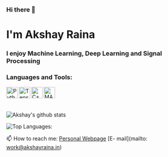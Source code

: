 <!--
**raina-akshay/raina-akshay** is a ✨ _special_ ✨ repository because its `README.md` (this file) appears on your GitHub profile.

Here are some ideas to get you started:

- 🔭 I’m currently working on ...
- 🌱 I’m currently learning ...
- 👯 I’m looking to collaborate on ...
- 🤔 I’m looking for help with ...
- 💬 Ask me about ...
- 📫 How to reach me: ...
- 😄 Pronouns: ...
- ⚡ Fun fact: ...
-->
### Hi there 👋
# I'm Akshay Raina
### I enjoy Machine Learning, Deep Learning and Signal Processing

### Languages and Tools:
<img align="left" alt="Python" width="30px"
src="https://upload.wikimedia.org/wikipedia/commons/thumb/c/c3/Python-logo-notext.svg/1024px-Python-logo-notext.svg.png"/>

<img align="left" alt="TensorFlow" width="30px"
src="https://miro.medium.com/max/1050/0*4Z6mwORGhtSAgeQ2.png"/>

<img align="left" alt="C++" width="30px"
src="https://i.pinimg.com/originals/0b/84/9c/0b849c72f38362fe12072a4916660013.png"/>

<img align="left" alt="MATLAB" width="30px"
src="https://upload.wikimedia.org/wikipedia/commons/2/21/Matlab_Logo.png"/>

<br/>
<br/>
<br/>
                         
![Akshay's github stats](https://github-readme-stats.vercel.app/api?username=raina-akshay&count_private=true&show_icons=true&theme=chartreuse-dark&hide_border=true)

![Top Languages:](https://github-readme-stats.vercel.app/api/top-langs/?username=raina-akshay&count_private=true)

📫 How to reach me: [Personal Webpage](https://akshayraina.in "Portfolio")
[E- mail](mailto: work@akshayraina.in)

